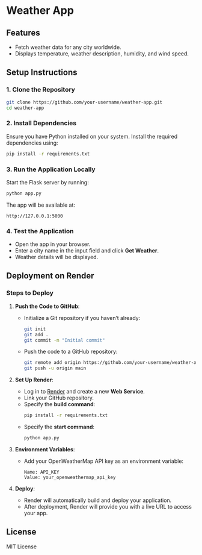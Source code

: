 # Weather App

## Features
- Fetch weather data for any city worldwide.
- Displays temperature, weather description, humidity, and wind speed.

## Setup Instructions

### 1. Clone the Repository
```bash
git clone https://github.com/your-username/weather-app.git
cd weather-app
```

### 2. Install Dependencies
Ensure you have Python installed on your system. Install the required dependencies using:
```bash
pip install -r requirements.txt
```

### 3. Run the Application Locally
Start the Flask server by running:
```bash
python app.py
```

The app will be available at:
```
http://127.0.0.1:5000
```

### 4. Test the Application
- Open the app in your browser.
- Enter a city name in the input field and click **Get Weather**.
- Weather details will be displayed.

## Deployment on Render

### Steps to Deploy

1. **Push the Code to GitHub**:
   - Initialize a Git repository if you haven’t already:
     ```bash
     git init
     git add .
     git commit -m "Initial commit"
     ```
   - Push the code to a GitHub repository:
     ```bash
     git remote add origin https://github.com/your-username/weather-app.git
     git push -u origin main
     ```

2. **Set Up Render**:
   - Log in to [Render](https://render.com/) and create a new **Web Service**.
   - Link your GitHub repository.
   - Specify the **build command**:
     ```bash
     pip install -r requirements.txt
     ```
   - Specify the **start command**:
     ```bash
     python app.py
     ```

3. **Environment Variables**:
   - Add your OpenWeatherMap API key as an environment variable:
     ```
     Name: API_KEY
     Value: your_openweathermap_api_key
     ```

4. **Deploy**:
   - Render will automatically build and deploy your application.
   - After deployment, Render will provide you with a live URL to access your app.

## License
MIT License
